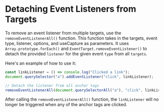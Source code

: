 # Detaching Event Listeners from Targets

To remove an event listener from multiple targets, use the `removeEventListenerAll()` function. This function takes in the targets, event type, listener, options, and useCapture as parameters. It uses `Array.prototype.forEach()` and `EventTarget.removeEventListener()` to detach the provided `listener` for the given event `type` from all `targets`.

Here's an example of how to use it:

```js
const linkListener = () => console.log("Clicked a link");
document.querySelector("a").addEventListener("click", linkListener);

// Detach the listener from all anchor tags
removeEventListenerAll(document.querySelectorAll("a"), "click", linkListener);
```

After calling the `removeEventListenerAll()` function, the `linkListener` will no longer be triggered when any of the anchor tags are clicked.
